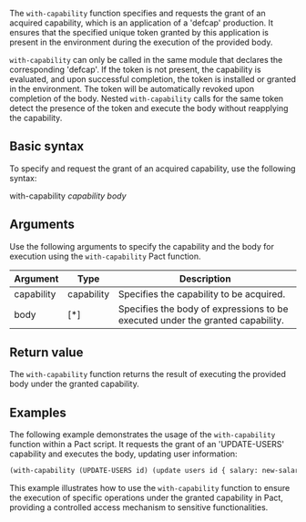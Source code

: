 The `with-capability` function specifies and requests the grant of an acquired capability, which is an application of a 'defcap' production. It ensures that the specified unique token granted by this application is present in the environment during the execution of the provided body. 

`with-capability` can only be called in the same module that declares the corresponding 'defcap'. If the token is not present, the capability is evaluated, and upon successful completion, the token is installed or granted in the environment. The token will be automatically revoked upon completion of the body. Nested `with-capability` calls for the same token detect the presence of the token and execute the body without reapplying the capability.

## Basic syntax

To specify and request the grant of an acquired capability, use the following syntax:

with-capability *capability* *body*

## Arguments

Use the following arguments to specify the capability and the body for execution using the `with-capability` Pact function.

| Argument | Type | Description |
| --- | --- | --- |
| capability | capability | Specifies the capability to be acquired. |
| body | [*] | Specifies the body of expressions to be executed under the granted capability. |

## Return value

The `with-capability` function returns the result of executing the provided body under the granted capability.

## Examples

The following example demonstrates the usage of the `with-capability` function within a Pact script. It requests the grant of an 'UPDATE-USERS' capability and executes the body, updating user information:

```lisp
(with-capability (UPDATE-USERS id) (update users id { salary: new-salary }))
```

This example illustrates how to use the `with-capability` function to ensure the execution of specific operations under the granted capability in Pact, providing a controlled access mechanism to sensitive functionalities.
